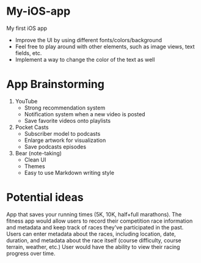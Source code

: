 # My-iOS-app

My first iOS app

- Improve the UI by using different fonts/colors/background
- Feel free to play around with other elements, such as image views, text fields, etc.
- Implement a way to change the color of the text as well

# App Brainstorming

1. YouTube
   - Strong recommendation system
   - Notification system when a new video is posted
   - Save favorite videos onto playlists
2. Pocket Casts
   - Subscriber model to podcasts
   - Enlarge artwork for visualization
   - Save podcasts episodes
3. Bear (note-taking)
   - Clean UI
   - Themes
   - Easy to use Markdown writing style

# Potential ideas

App that saves your running times (5K, 10K, half+full marathons). The fitness app would allow users to record their competition race information and metadata and keep track of races they've participated in the past. Users can enter metadata about the races, including location, date, duration, and metadata about the race itself (course difficulty, course terrain, weather, etc.) User would have the ability to view their racing progress over time.
